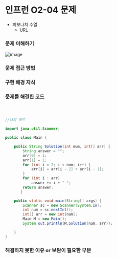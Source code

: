 # 인프런 O2-04 문제
- 피보나치 수열
    - URL

### 문제 이해하기
![image](https://user-images.githubusercontent.com/90403366/230072722-fa4c654a-6ce0-4b22-b75d-2a7beda408c9.png)

### 문제 접근 방법

### 구현 배경 지식

### 문제를 해결한 코드
```java



//나의 코드

import java.util.Scanner;

public class Main {

    public String Solution(int num, int[] arr) {
        String answer = "";
        arr[0] = 1;
        arr[1] = 1;
        for (int i = 2; i < num; i++) {
            arr[i] = arr[i - 2] + arr[i - 1];
        }
        for (int i : arr)
            answer += i + " ";
        return answer;
       }

    public static void main(String[] args) {
        Scanner sc = new Scanner(System.in);
        int num = sc.nextInt();
        int[] arr = new int[num];
        Main M = new Main();
        System.out.println(M.Solution(num, arr));

    }
}

```

### 해결하지 못한 이유 or 보완이 필요한 부분
